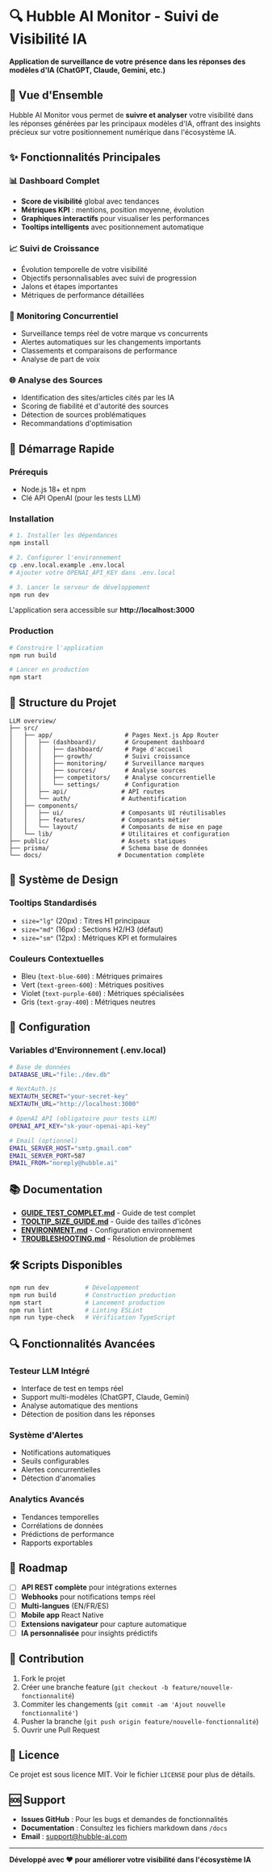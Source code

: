 # 🔍 Hubble AI Monitor - Suivi de Visibilité IA

**Application de surveillance de votre présence dans les réponses des modèles d'IA (ChatGPT, Claude, Gemini, etc.)**

## 🎯 Vue d'Ensemble

Hubble AI Monitor vous permet de **suivre et analyser** votre visibilité dans les réponses générées par les principaux modèles d'IA, offrant des insights précieux sur votre positionnement numérique dans l'écosystème IA.

## ✨ Fonctionnalités Principales

### 📊 **Dashboard Complet**
- **Score de visibilité** global avec tendances
- **Métriques KPI** : mentions, position moyenne, évolution
- **Graphiques interactifs** pour visualiser les performances
- **Tooltips intelligents** avec positionnement automatique

### 📈 **Suivi de Croissance**
- Évolution temporelle de votre visibilité
- Objectifs personnalisables avec suivi de progression
- Jalons et étapes importantes
- Métriques de performance détaillées

### 👥 **Monitoring Concurrentiel**
- Surveillance temps réel de votre marque vs concurrents
- Alertes automatiques sur les changements importants
- Classements et comparaisons de performance
- Analyse de part de voix

### 🌐 **Analyse des Sources**
- Identification des sites/articles cités par les IA
- Scoring de fiabilité et d'autorité des sources
- Détection de sources problématiques
- Recommandations d'optimisation

## 🚀 Démarrage Rapide

### **Prérequis**
- Node.js 18+ et npm
- Clé API OpenAI (pour les tests LLM)

### **Installation**

```bash
# 1. Installer les dépendances
npm install

# 2. Configurer l'environnement
cp .env.local.example .env.local
# Ajouter votre OPENAI_API_KEY dans .env.local

# 3. Lancer le serveur de développement
npm run dev
```

L'application sera accessible sur **http://localhost:3000**

### **Production**

```bash
# Construire l'application
npm run build

# Lancer en production
npm start
```

## 📁 Structure du Projet

```
LLM overview/
├── src/
│   ├── app/                    # Pages Next.js App Router
│   │   ├── (dashboard)/        # Groupement dashboard
│   │   │   ├── dashboard/      # Page d'accueil
│   │   │   ├── growth/         # Suivi croissance
│   │   │   ├── monitoring/     # Surveillance marques
│   │   │   ├── sources/        # Analyse sources
│   │   │   ├── competitors/    # Analyse concurrentielle
│   │   │   └── settings/       # Configuration
│   │   ├── api/               # API routes
│   │   └── auth/              # Authentification
│   ├── components/
│   │   ├── ui/                # Composants UI réutilisables
│   │   ├── features/          # Composants métier
│   │   └── layout/            # Composants de mise en page
│   └── lib/                   # Utilitaires et configuration
├── public/                    # Assets statiques
├── prisma/                    # Schema base de données
└── docs/                     # Documentation complète
```

## 🎨 Système de Design

### **Tooltips Standardisés**
- `size="lg"` (20px) : Titres H1 principaux
- `size="md"` (16px) : Sections H2/H3 (défaut)
- `size="sm"` (12px) : Métriques KPI et formulaires

### **Couleurs Contextuelles**
- Bleu (`text-blue-600`) : Métriques primaires
- Vert (`text-green-600`) : Métriques positives  
- Violet (`text-purple-600`) : Métriques spécialisées
- Gris (`text-gray-400`) : Métriques neutres

## 🔧 Configuration

### **Variables d'Environnement (.env.local)**
```bash
# Base de données
DATABASE_URL="file:./dev.db"

# NextAuth.js
NEXTAUTH_SECRET="your-secret-key"
NEXTAUTH_URL="http://localhost:3000"

# OpenAI API (obligatoire pour tests LLM)
OPENAI_API_KEY="sk-your-openai-api-key"

# Email (optionnel)
EMAIL_SERVER_HOST="smtp.gmail.com"
EMAIL_SERVER_PORT=587
EMAIL_FROM="noreply@hubble.ai"
```

## 📚 Documentation

- **[GUIDE_TEST_COMPLET.md](./GUIDE_TEST_COMPLET.md)** - Guide de test complet
- **[TOOLTIP_SIZE_GUIDE.md](./TOOLTIP_SIZE_GUIDE.md)** - Guide des tailles d'icônes
- **[ENVIRONMENT.md](./ENVIRONMENT.md)** - Configuration environnement
- **[TROUBLESHOOTING.md](./TROUBLESHOOTING.md)** - Résolution de problèmes

## 🛠️ Scripts Disponibles

```bash
npm run dev          # Développement
npm run build        # Construction production
npm start            # Lancement production
npm run lint         # Linting ESLint
npm run type-check   # Vérification TypeScript
```

## 🔍 Fonctionnalités Avancées

### **Testeur LLM Intégré**
- Interface de test en temps réel
- Support multi-modèles (ChatGPT, Claude, Gemini)
- Analyse automatique des mentions
- Détection de position dans les réponses

### **Système d'Alertes**
- Notifications automatiques
- Seuils configurables
- Alertes concurrentielles
- Détection d'anomalies

### **Analytics Avancés**
- Tendances temporelles
- Corrélations de données
- Prédictions de performance
- Rapports exportables

## 🎯 Roadmap

- [ ] **API REST complète** pour intégrations externes
- [ ] **Webhooks** pour notifications temps réel
- [ ] **Multi-langues** (EN/FR/ES)
- [ ] **Mobile app** React Native
- [ ] **Extensions navigateur** pour capture automatique
- [ ] **IA personnalisée** pour insights prédictifs

## 🤝 Contribution

1. Fork le projet
2. Créer une branche feature (`git checkout -b feature/nouvelle-fonctionnalité`)
3. Commiter les changements (`git commit -am 'Ajout nouvelle fonctionnalité'`)
4. Pusher la branche (`git push origin feature/nouvelle-fonctionnalité`)
5. Ouvrir une Pull Request

## 📄 Licence

Ce projet est sous licence MIT. Voir le fichier `LICENSE` pour plus de détails.

## 🆘 Support

- **Issues GitHub** : Pour les bugs et demandes de fonctionnalités
- **Documentation** : Consultez les fichiers markdown dans `/docs`
- **Email** : support@hubble-ai.com

---

**Développé avec ❤️ pour améliorer votre visibilité dans l'écosystème IA**
